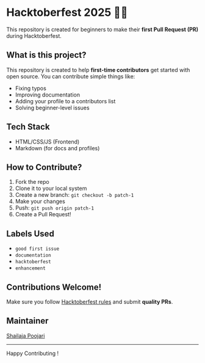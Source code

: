 ﻿# Hacktoberfest 2025 🎉🚀

This repository is created for beginners to make their **first Pull Request (PR)** during Hacktoberfest.

##  What is this project?
This repository is created to help **first-time contributors** get started with open source. You can contribute simple things like:
- Fixing typos
- Improving documentation
- Adding your profile to a contributors list
- Solving beginner-level issues

##  Tech Stack
- HTML/CSS/JS (Frontend)
- Markdown (for docs and profiles)

##  How to Contribute?

1. Fork the repo
2. Clone it to your local system
3. Create a new branch: `git checkout -b patch-1`
4. Make your changes
5. Push: `git push origin patch-1`
6. Create a Pull Request!

##  Labels Used
- `good first issue`
- `documentation`
- `hacktoberfest`
- `enhancement`

##  Contributions Welcome!

Make sure you follow [Hacktoberfest rules](https://hacktoberfest.com/participation) and submit **quality PRs**.

##  Maintainer
 [Shailaja Poojari](https://github.com/Shailaja-poojari)

---

Happy Contributing !




